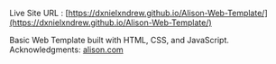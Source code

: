 Live Site URL : [https://dxnielxndrew.github.io/Alison-Web-Template/](https://dxnielxndrew.github.io/Alison-Web-Template/)

Basic Web Template built with HTML, CSS, and JavaScript.
Acknowledgments: [alison.com](https://alison.com/)
